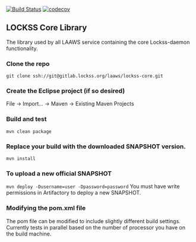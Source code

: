 [![Build Status](https://travis-ci.org/lockss/lockss-core.svg?branch=master)](https://travis-ci.org/lockss/lockss-core)
[![codecov](https://codecov.io/gh/lockss/lockss-core/branch/master/graph/badge.svg)](https://codecov.io/gh/lockss/lockss-core)
##  LOCKSS Core Library
The library used by all LAAWS service containing the core Lockss-daemon functionality.

### Clone the repo
`git clone ssh://git@gitlab.lockss.org/laaws/lockss-core.git`

### Create the Eclipse project (if so desired)
File -> Import... -> Maven -> Existing Maven Projects

### Build and test
`mvn clean package`

### Replace your build with the downloaded SNAPSHOT version.
`mvn install`

### To upload a new official SNAPSHOT
`mvn deploy -Dusername=user -Dpassword=password`
You must have write permissions in Artifactory to deploy a new SNAPSHOT.

### Modifying the pom.xml file
The pom file can be modified to include slightly different build settings.
Currently tests in parallel based on the number of processor you have on the build machine.
